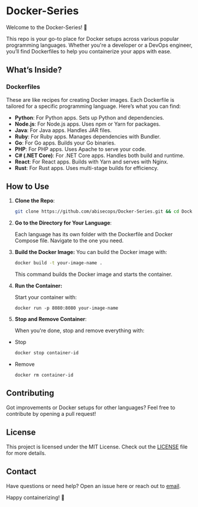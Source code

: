 # Docker-Series

Welcome to the Docker-Series! 🚀

This repo is your go-to place for Docker setups across various popular programming languages. Whether you're a developer or a DevOps engineer, you’ll find Dockerfiles to help you containerize your apps with ease.

## What’s Inside?

### Dockerfiles

These are like recipes for creating Docker images. Each Dockerfile is tailored for a specific programming language. Here’s what you can find:

- **Python**: For Python apps. Sets up Python and dependencies.
- **Node.js**: For Node.js apps. Uses npm or Yarn for packages.
- **Java**: For Java apps. Handles JAR files.
- **Ruby**: For Ruby apps. Manages dependencies with Bundler.
- **Go**: For Go apps. Builds your Go binaries.
- **PHP**: For PHP apps. Uses Apache to serve your code.
- **C# (.NET Core)**: For .NET Core apps. Handles both build and runtime.
- **React**: For React apps. Builds with Yarn and serves with Nginx.
- **Rust**: For Rust apps. Uses multi-stage builds for efficiency.

## How to Use

1. **Clone the Repo**:

   ```bash
   git clone https://github.com/abisecops/Docker-Series.git && cd Docker-Series
   ```

2. **Go to the Directory for Your Language**:

   Each language has its own folder with the Dockerfile and Docker Compose file. Navigate to the one you need.

3. **Build the Docker Image:**
   You can build the Docker image with:
   
      ```bash
      docker build -t your-image-name .
      ```

   This command builds the Docker image and starts the container. 

5. **Run the Container:**

   Start your container with:
   ```
   docker run -p 8080:8080 your-image-name
   ```

6. **Stop and Remove Container**:

   When you're done, stop and remove everything with:
- Stop
   ```bash
   docker stop container-id
   ```
- Remove
  ```
  docker rm container-id
  ```

## Contributing

Got improvements or Docker setups for other languages? Feel free to contribute by opening a pull request!

## License

This project is licensed under the MIT License. Check out the [LICENSE](LICENSE) file for more details.

## Contact

Have questions or need help? Open an issue here or reach out to [email](pingabisec@gmail.com).

Happy containerizing! 🌟
